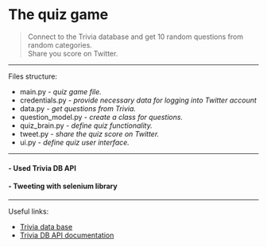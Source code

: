 # The quiz game

> Connect to the Trivia database and get 10 random questions from random categories.  
> Share you score on Twitter.
---
Files structure:
* main.py - _quiz game file._
* credentials.py - _provide necessary data for logging into Twitter account_
* data.py - _get questions from Trivia._
* question_model.py - _create a class for questions._
* quiz_brain.py - _define quiz functionality._
* tweet.py - _share the quiz score on Twitter._
* ui.py - _define quiz user interface._
---
#### - Used Trivia DB API
#### - Tweeting with selenium library
---
Useful links:
- [Trivia data base](https://opentdb.com/)
- [Trivia DB API documentation](https://opentdb.com/api_config.php)
